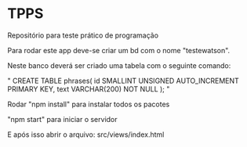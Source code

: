 # TPPS
Repositório para teste prático de programação

Para rodar este app deve-se criar um bd com o nome "testewatson".

Neste banco deverá ser criado uma tabela com o seguinte comando:

"
CREATE TABLE phrases(
    id SMALLINT UNSIGNED AUTO_INCREMENT PRIMARY KEY,
    text VARCHAR(200) NOT NULL
);
"

Rodar "npm install" para instalar todos os pacotes

"npm start" para iniciar o servidor

E após isso abrir o arquivo: src/views/index.html
